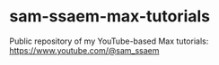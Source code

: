 # sam-ssaem-max-tutorials
Public repository of my YouTube-based Max tutorials: https://www.youtube.com/@sam_ssaem
